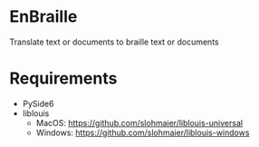 # EnBraille
Translate text or documents to braille text or documents

# Requirements
- PySide6
- liblouis
  - MacOS: https://github.com/slohmaier/liblouis-universal
  - Windows: https://github.com/slohmaier/liblouis-windows
